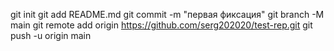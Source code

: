  git init
  git add README.md 
  git commit -m "первая фиксация"
  git branch -M main
  git remote add origin https://github.com/serg202020/test-rep.git
  git push -u origin main